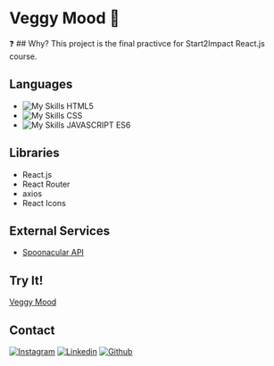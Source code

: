 # Veggy Mood :avocado:

:question: ## Why?
This project is the final practivce for Start2Impact React.js course. 

## Languages
- ![My Skills](https://skillicons.dev/icons?i=html) HTML5
- ![My Skills](https://skillicons.dev/icons?i=css) CSS
- ![My Skills](https://skillicons.dev/icons?i=js) JAVASCRIPT ES6

## Libraries
- React.js
- React Router
- axios
- React Icons

## External Services
- [Spoonacular API](https://spoonacular.com/food-api/docs)

## Try It!
[Veggy Mood](https://giangy25.github.io/Veggy_Mood/)

## Contact
[![Instagram](https://skillicons.dev/icons?i=instagram)](https://www.instagram.com/angiirosi/)
[![Linkedin](https://skillicons.dev/icons?i=linkedin)](https://www.linkedin.com/in/angela-rosace-744925291/)
[![Github](https://skillicons.dev/icons?i=github)](https://github.com/Giangy25?tab=repositories)
 


